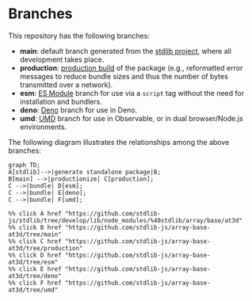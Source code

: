 <!--

@license Apache-2.0

Copyright (c) 2022 The Stdlib Authors.

Licensed under the Apache License, Version 2.0 (the "License");
you may not use this file except in compliance with the License.
You may obtain a copy of the License at

    http://www.apache.org/licenses/LICENSE-2.0

Unless required by applicable law or agreed to in writing, software
distributed under the License is distributed on an "AS IS" BASIS,
WITHOUT WARRANTIES OR CONDITIONS OF ANY KIND, either express or implied.
See the License for the specific language governing permissions and
limitations under the License.

-->

# Branches

This repository has the following branches:

-   **main**: default branch generated from the [stdlib project][stdlib-url], where all development takes place.
-   **production**: [production build][production-url] of the package (e.g., reformatted error messages to reduce bundle sizes and thus the number of bytes transmitted over a network).
-   **esm**: [ES Module][esm-url] branch for use via a `script` tag without the need for installation and bundlers.
-   **deno**: [Deno][deno-url] branch for use in Deno.
-   **umd**: [UMD][umd-url] branch for use in Observable, or in dual browser/Node.js environments.

The following diagram illustrates the relationships among the above branches:

```mermaid
graph TD;
A[stdlib]-->|generate standalone package|B;
B[main] -->|productionize| C[production];
C -->|bundle| D[esm];
C -->|bundle| E[deno];
C -->|bundle| F[umd];

%% click A href "https://github.com/stdlib-js/stdlib/tree/develop/lib/node_modules/%40stdlib/array/base/at3d"
%% click B href "https://github.com/stdlib-js/array-base-at3d/tree/main"
%% click C href "https://github.com/stdlib-js/array-base-at3d/tree/production"
%% click D href "https://github.com/stdlib-js/array-base-at3d/tree/esm"
%% click E href "https://github.com/stdlib-js/array-base-at3d/tree/deno"
%% click F href "https://github.com/stdlib-js/array-base-at3d/tree/umd"
```

[stdlib-url]: https://github.com/stdlib-js/stdlib/tree/develop/lib/node_modules/%40stdlib/array/base/at3d
[production-url]: https://github.com/stdlib-js/array-base-at3d/tree/production
[deno-url]: https://github.com/stdlib-js/array-base-at3d/tree/deno
[umd-url]: https://github.com/stdlib-js/array-base-at3d/tree/umd
[esm-url]: https://github.com/stdlib-js/array-base-at3d/tree/esm